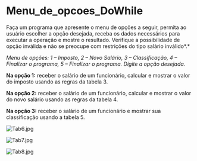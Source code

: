 # Menu_de_opcoes_DoWhile

Faça um programa que apresente o menu de opções a seguir, permita ao usuário escolher a opção desejada, receba os dados necessários para executar a operação e mostre o resultado. Verifique a possibilidade de opção inválida e não se preocupe com restrições do tipo salário inválido*.*

*Menu de opções: 1 – Imposto, 2 – Novo Salário, 3 – Classificação, 4 – Finalizar o programa, 5 – Finalizar o programa.* *Digite a opção desejada.* 

**Na opção 1:** receber o salário de um funcionário, calcular e mostrar o valor do imposto usando as regras da tabela 3. 

**Na opção 2:** receber o salário de um funcionário, calcular e mostrar o valor do novo salário usando as regras da tabela 4. 

**Na opção 3:** receber o salário de um funcionário e mostrar sua classificação usando a tabela 5.

![Tab6.jpg](https://canvas.instructure.com/courses/4721620/files/178771074/preview)

![Tab7.jpg](https://canvas.instructure.com/courses/4721620/files/178771073/preview)

![Tab8.jpg](https://canvas.instructure.com/courses/4721620/files/178771072/preview)
